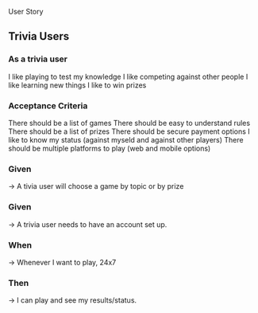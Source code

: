 User Story

## Trivia Users

### As a trivia user
I like playing to test my knowledge
I like competing against other people
I like learning new things
I like to win prizes

### Acceptance Criteria
There should be a list of games
There should be easy to understand rules
There should be a list of prizes
There should be secure payment options
I like to know my status (against myseld and against other players)
There should be multiple platforms to play (web and mobile options)
 
### Given 
-> A tivia user will choose a game by topic or by prize
### Given 
-> A trivia user needs to have an account set up.
### When 
-> Whenever I want to play, 24x7
### Then 
-> I can play and see my results/status. 


